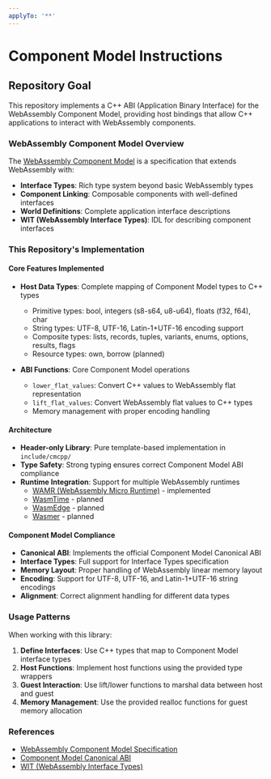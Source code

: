 ```yaml
---
applyTo: '**'
---
```

# Component Model Instructions

## Repository Goal

This repository implements a C++ ABI (Application Binary Interface) for the WebAssembly Component Model, providing host bindings that allow C++ applications to interact with WebAssembly components.

### WebAssembly Component Model Overview
The [WebAssembly Component Model](https://github.com/WebAssembly/component-model) is a specification that extends WebAssembly with:
- **Interface Types**: Rich type system beyond basic WebAssembly types
- **Component Linking**: Composable components with well-defined interfaces
- **World Definitions**: Complete application interface descriptions
- **WIT (WebAssembly Interface Types)**: IDL for describing component interfaces

### This Repository's Implementation

#### Core Features Implemented
- **Host Data Types**: Complete mapping of Component Model types to C++ types
  - Primitive types: bool, integers (s8-s64, u8-u64), floats (f32, f64), char
  - String types: UTF-8, UTF-16, Latin-1+UTF-16 encoding support  
  - Composite types: lists, records, tuples, variants, enums, options, results, flags
  - Resource types: own, borrow (planned)

- **ABI Functions**: Core Component Model operations
  - `lower_flat_values`: Convert C++ values to WebAssembly flat representation
  - `lift_flat_values`: Convert WebAssembly flat values to C++ types
  - Memory management with proper encoding handling

#### Architecture
- **Header-only Library**: Pure template-based implementation in `include/cmcpp/`
- **Type Safety**: Strong typing ensures correct Component Model ABI compliance
- **Runtime Integration**: Support for multiple WebAssembly runtimes
  - [WAMR (WebAssembly Micro Runtime)](https://github.com/bytecodealliance/wasm-micro-runtime) - implemented
  - [WasmTime](https://github.com/bytecodealliance/wasmtime) - planned
  - [WasmEdge](https://github.com/WasmEdge/WasmEdge) - planned
  - [Wasmer](https://github.com/wasmerio/wasmer) - planned

#### Component Model Compliance
- **Canonical ABI**: Implements the official Component Model Canonical ABI
- **Interface Types**: Full support for Interface Types specification
- **Memory Layout**: Proper handling of WebAssembly linear memory layout
- **Encoding**: Support for UTF-8, UTF-16, and Latin-1+UTF-16 string encodings
- **Alignment**: Correct alignment handling for different data types

### Usage Patterns
When working with this library:
1. **Define Interfaces**: Use C++ types that map to Component Model interface types
2. **Host Functions**: Implement host functions using the provided type wrappers
3. **Guest Interaction**: Use lift/lower functions to marshal data between host and guest
4. **Memory Management**: Use the provided realloc functions for guest memory allocation

### References
- [WebAssembly Component Model Specification](https://github.com/WebAssembly/component-model)
- [Component Model Canonical ABI](https://github.com/WebAssembly/component-model/blob/main/design/mvp/CanonicalABI.md)
- [WIT (WebAssembly Interface Types)](https://github.com/WebAssembly/component-model/blob/main/design/mvp/WIT.md)